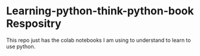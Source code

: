 # Learning-python-think-python-book Respositry

This repo just has the colab notebooks I am using to understand to learn to use python.
